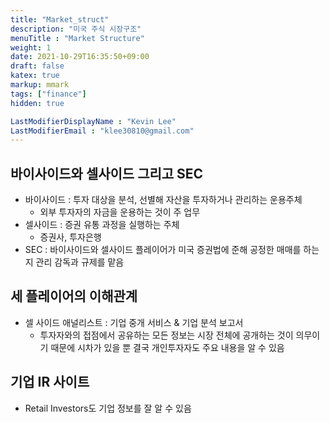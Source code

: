 ```yaml
---
title: "Market_struct"
description: "미국 주식 시장구조"
menuTitle : "Market Structure"
weight: 1
date: 2021-10-29T16:35:50+09:00
draft: false
katex: true
markup: mmark
tags: ["finance"]
hidden: true

LastModifierDisplayName : "Kevin Lee"
LastModifierEmail : "klee30810@gmail.com"
---
```


## 바이사이드와 셀사이드 그리고 SEC

- 바이사이드 : 투자 대상을 분석, 선별해 자산을 투자하거나 관리하는 운용주체
  - 외부 투자자의 자금을 운용하는 것이 주 업무
- 셀사이드 : 증권 유통 과정을 실행하는 주체
  - 증권사, 투자은행
- SEC : 바이사이드와 셀사이드 플레이어가 미국 증권법에 준해 공정한 매매를 하는지 관리 감독과 규제를 맡음



## 세 플레이어의 이해관계

- 셀 사이드 애널리스트 : 기업 중개 서비스 & 기업 분석 보고서
  - 투자자와의 접점에서 공유하는 모든 정보는 시장 전체에 공개하는 것이 의무이기 때문에 시차가 있을 뿐 결국 개인투자자도 주요 내용을 알 수 있음



## 기업 IR 사이트

- Retail Investors도 기업 정보를 잘 알 수 있음
